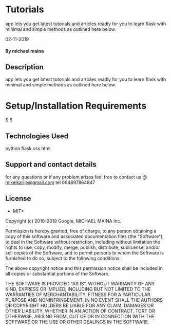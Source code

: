 # Tutorials
app lets you get latest tutorials and articles readly for you to learn flask with minimal and simple methods as outlined here below.

02-11-2019
#### By **michael maina**
## Description

app lets you get latest tutorials and articles readly for you to learn flask with minimal and simple methods as outlined here below.

# Setup/Installation Requirements
$
$
## Technologies Used
python
flask
css
html

## Support and contact details
for any questions or if any problem arises feel free to contact us @ mikelkarije@gmail.com
tel 094897864847
##  License

* MIT*

Copyright (c) 2010-2019 Google,  MICHAEL MAINA Inc.

Permission is hereby granted, free of charge, to any person obtaining a copy
of this software and associated documentation files (the "Software"), to deal
in the Software without restriction, including without limitation the rights
to use, copy, modify, merge, publish, distribute, sublicense, and/or sell
copies of the Software, and to permit persons to whom the Software is
furnished to do so, subject to the following conditions:

The above copyright notice and this permission notice shall be included in
all copies or substantial portions of the Software.

THE SOFTWARE IS PROVIDED "AS IS", WITHOUT WARRANTY OF ANY KIND, EXPRESS OR
IMPLIED, INCLUDING BUT NOT LIMITED TO THE WARRANTIES OF MERCHANTABILITY,
FITNESS FOR A PARTICULAR PURPOSE AND NONINFRINGEMENT. IN NO EVENT SHALL THE
AUTHORS OR COPYRIGHT HOLDERS BE LIABLE FOR ANY CLAIM, DAMAGES OR OTHER
LIABILITY, WHETHER IN AN ACTION OF CONTRACT, TORT OR OTHERWISE, ARISING FROM,
OUT OF OR IN CONNECTION WITH THE SOFTWARE OR THE USE OR OTHER DEALINGS IN
THE SOFTWARE.
  